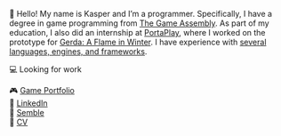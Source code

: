 :wave: Hello! My name is Kasper and I’m a programmer. Specifically, I have a degree in game programming from [The Game Assembly](https://thegameassembly.com/). As part of my education, I also did an internship at [PortaPlay](https://portaplay.dk/en/), where I worked on the prototype for [Gerda: A Flame in Winter](https://dont-nod.com/en/games/gerda-a-flame-in-winter/). I have experience with [several languages, engines, and frameworks](https://www.linkedin.com/in/kasperab/details/skills/).

:computer: Looking for work

:video_game: [Game Portfolio](https://kasperab.net/)  
:briefcase: [LinkedIn](https://www.linkedin.com/in/kasperab/)  
:space_invader: [Semble](https://www.semble.gg/profile/kasperab)  
:page_facing_up: [CV](https://kasperab.net/cv)
